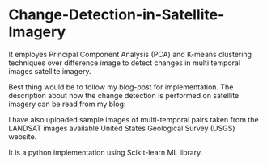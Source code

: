 # Change-Detection-in-Satellite-Imagery

It employes Principal Component Analysis (PCA) and K-means clustering techniques over difference image to detect changes in multi temporal images satellite imagery.

Best thing would be to follow my blog-post for implementation. The description about how the change detection is performed on satellite imagery can be read from my blog:


I have also uploaded sample images of multi-temporal pairs taken from the LANDSAT images available United States Geological Survey (USGS) website. 

It is a python implementation using Scikit-learn ML library.
